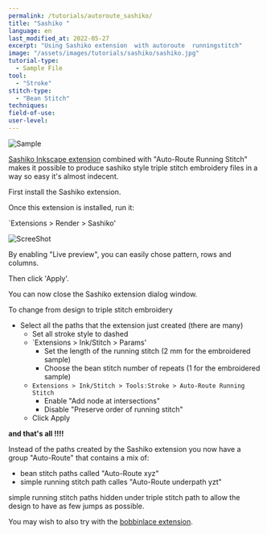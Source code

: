 ```yaml
---
permalink: /tutorials/autoroute_sashiko/
title: "Sashiko "
language: en
last_modified_at: 2022-05-27
excerpt: "Using Sashiko extension  with autoroute  runningstitch"
image: "/assets/images/tutorials/sashiko/sashiko.jpg"
tutorial-type:
  - Sample File
tool:
  - "Stroke" 
stitch-type:
  - "Bean Stitch"
techniques:
field-of-use:
user-level: 
---
```



![Sample](/assets/images/tutorials/sashiko/sashiko.jpg)


[Sashiko Inkscape extension](https://inkscape.org/~FractalLotus/%E2%98%85sashiko-stitching-patterns) combined with "Auto-Route Running Stitch"  
makes it possible to produce sashiko style triple stitch embroidery files in a way so easy it's almost indecent.

First install the Sashiko extension.

Once this extension is installed, run it:


`Extensions > Render > Sashiko' 

![ScreeShot](/assets/images/tutorials/sashiko/Sashiko1-en.jpg)

By enabling "Live preview", you can easily chose pattern, rows and columns.

Then click 'Apply'.

You can now close the Sashiko extension dialog window.

To change from design to triple stitch embroidery
* Select all the paths that the extension just created (there are many)
  * Set all stroke style to dashed
  * `Extensions > Ink/Stitch > Params'
    * Set the length of the running stitch (2 mm for the embroidered sample)
     * Choose the bean stitch number of repeats (1 for the embroidered sample)
  * `Extensions > Ink/Stitch > Tools:Stroke > Auto-Route Running Stitch`
    * Enable "Add node at intersections"
    * Disable "Preserve order of running stitch"
   * Click Apply

**and that's all !!!!**

Instead of the paths created by the Sashiko extension you now have a group  "Auto-Route" that contains a mix of:
* bean stitch paths called  "Auto-Route xyz"
* simple running stitch path  calles "Auto-Route underpath yzt" 

simple running stitch  paths hidden under triple stitch path to allow the design to have as few jumps as possible.


You may wish to also try with the [bobbinlace extension](https://d-bl.github.io/inkscape-bobbinlace).
